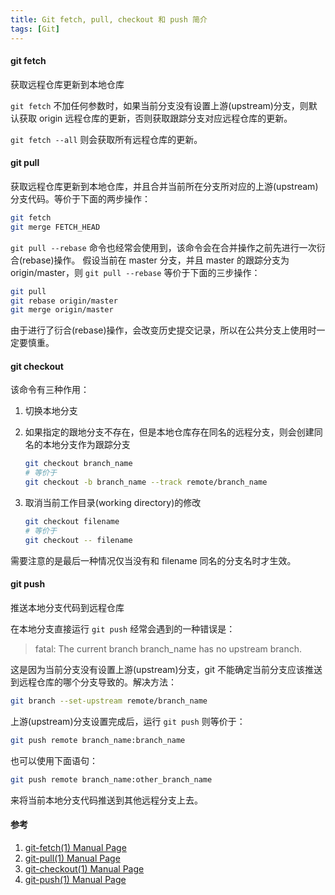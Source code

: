 ```yaml
---
title: Git fetch, pull, checkout 和 push 简介
tags: [Git]
---
```


#### git fetch
获取远程仓库更新到本地仓库

`git fetch` 不加任何参数时，如果当前分支没有设置上游(upstream)分支，则默认获取 origin 远程仓库的更新，否则获取跟踪分支对应远程仓库的更新。

`git fetch --all` 则会获取所有远程仓库的更新。

#### git pull
获取远程仓库更新到本地仓库，并且合并当前所在分支所对应的上游(upstream)分支代码。等价于下面的两步操作：

```bash
git fetch
git merge FETCH_HEAD
```

`git pull --rebase` 命令也经常会使用到，该命令会在合并操作之前先进行一次衍合(rebase)操作。
假设当前在 master 分支，并且 master 的跟踪分支为 origin/master，则 `git pull --rebase` 等价于下面的三步操作：

```bash
git pull
git rebase origin/master
git merge origin/master
```

由于进行了衍合(rebase)操作，会改变历史提交记录，所以在公共分支上使用时一定要慎重。

#### git checkout
该命令有三种作用：

1.  切换本地分支
2.  如果指定的跟地分支不存在，但是本地仓库存在同名的远程分支，则会创建同名的本地分支作为跟踪分支

    ```bash
    git checkout branch_name
    # 等价于
    git checkout -b branch_name --track remote/branch_name
    ```

3.  取消当前工作目录(working directory)的修改

    ```bash
    git checkout filename
    # 等价于
    git checkout -- filename
    ```

需要注意的是最后一种情况仅当没有和 filename 同名的分支名时才生效。

#### git push
推送本地分支代码到远程仓库

在本地分支直接运行 `git push` 经常会遇到的一种错误是：

> fatal: The current branch branch_name has no upstream branch.

这是因为当前分支没有设置上游(upstream)分支，git 不能确定当前分支应该推送到远程仓库的哪个分支导致的。解决方法：

```bash
git branch --set-upstream remote/branch_name
```

上游(upstream)分支设置完成后，运行 `git push` 则等价于：

```bash
git push remote branch_name:branch_name
```

也可以使用下面语句：

```bash
git push remote branch_name:other_branch_name
```

来将当前本地分支代码推送到其他远程分支上去。

#### 参考

1. [git-fetch(1) Manual Page](http://git-scm.com/docs/git-fetch)
2. [git-pull(1) Manual Page](http://git-scm.com/docs/git-pull)
2. [git-checkout(1) Manual Page](http://git-scm.com/docs/git-checkout)
2. [git-push(1) Manual Page](http://git-scm.com/docs/git-push)
